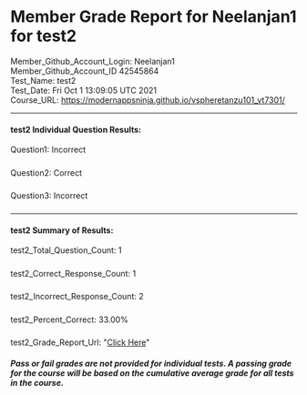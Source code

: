 # Member Grade Report for Neelanjan1 for test2  
   
Member_Github_Account_Login: Neelanjan1  
Member_Github_Account_ID 42545864  
Test_Name: test2  
Test_Date: Fri Oct  1 13:09:05 UTC 2021  
Course_URL: https://modernappsninja.github.io/vspheretanzu101_vt7301/  
   
---  
#### test2 Individual Question Results:  
Question1: Incorrect  
#####  
Question2: Correct  
#####  
Question3: Incorrect  
#####  
---  
#### test2 Summary of Results:  
test2_Total_Question_Count: 1  
#####  
test2_Correct_Response_Count: 1  
#####  
test2_Incorrect_Response_Count: 2  
#####  
test2_Percent_Correct: 33.00%  
#####  
test2_Grade_Report_Url: "[Click Here](https://github.com/modernappsninjas/Neelanjan1/blob/main/static/userdata/courses/vspheretanzu101_vt7301/grade_report.pr1331.test2.md)"
##### Pass or fail grades are not provided for individual tests. A passing grade for the course will be based on the cumulative average grade for all tests in the course.  
